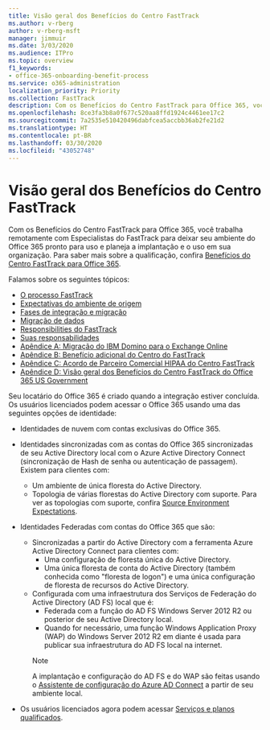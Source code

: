 ```yaml
---
title: Visão geral dos Benefícios do Centro FastTrack
ms.author: v-rberg
author: v-rberg-msft
manager: jimmuir
ms.date: 3/03/2020
ms.audience: ITPro
ms.topic: overview
f1_keywords:
- office-365-onboarding-benefit-process
ms.service: o365-administration
localization_priority: Priority
ms.collection: FastTrack
description: Com os Benefícios do Centro FastTrack para Office 365, você trabalha remotamente com Especialistas do FastTrack para deixar seu ambiente do Office 365 pronto para uso e planeja a implantação e o uso em sua organização. Para saber mais sobre a qualificação, confira Benefícios do Centro FastTrack para Office 365.
ms.openlocfilehash: 8ce3fa3b8a0f677c520aa8ffd1924c4461ee17c2
ms.sourcegitcommit: 7a2535e510420496dabfcea5accbb36ab2fe21d2
ms.translationtype: HT
ms.contentlocale: pt-BR
ms.lasthandoff: 03/30/2020
ms.locfileid: "43052748"
---
```

# <a name="fasttrack-center-benefit-overview"></a>Visão geral dos Benefícios do Centro FastTrack

Com os Benefícios do Centro FastTrack para Office 365, você trabalha remotamente com Especialistas do FastTrack para deixar seu ambiente do Office 365 pronto para uso e planeja a implantação e o uso em sua organização. Para saber mais sobre a qualificação, confira [Benefícios do Centro FastTrack para Office 365](O365-fasttrack-benefit-for-office-365.md).
  
Falamos sobre os seguintes tópicos:
- [O processo FastTrack](O365-fasttrack-process.md) 
- [Expectativas do ambiente de origem](O365-source-environment-expectations.md)
- [Fases de integração e migração](O365-onboarding-and-migration.md)
- [Migração de dados](O365-data-migration.md)
- [Responsibilities do FastTrack](O365-fasttrack-responsibilities.md)
- [Suas responsabilidades](O365-your-responsibilities.md) 
- [Apêndice A: Migração do IBM Domino para o Exchange Online](O365-from-ibm-domino-to-exchange-online.md)
- [Apêndice B: Benefício adicional do Centro do FastTrack](O365-fasttrack-additional-benefits.md)
- [Apêndice C: Acordo de Parceiro Comercial HIPAA do Centro FastTrack](O365-hipaa-business-associate-agreement.md)
- [Apêndice D: Visão geral dos Benefícios do Centro FastTrack do Office 365 US Government](US-Gov-appendix-overview.md)
    
Seu locatário do Office 365 é criado quando a integração estiver concluída. Os usuários licenciados podem acessar o Office 365 usando uma das seguintes opções de identidade:
- Identidades de nuvem com contas exclusivas do Office 365.
- Identidades sincronizadas com as contas do Office 365 sincronizadas de seu Active Directory local com o Azure Active Directory Connect (sincronização de Hash de senha ou autenticação de passagem). Existem para clientes com:
  - Um ambiente de única floresta do Active Directory.
  - Topologia de várias florestas do Active Directory com suporte. Para ver as topologias com suporte, confira [Source Environment Expectations](O365-source-environment-expectations.md).
- Identidades Federadas com contas do Office 365 que são:
  - Sincronizadas a partir do Active Directory com a ferramenta Azure Active Directory Connect para clientes com:
      - Uma configuração de floresta única do Active Directory.
      - Uma única floresta de conta do Active Directory (também conhecida como "floresta de logon") e uma única configuração de floresta de recursos do Active Directory.
  - Configurada com uma infraestrutura dos Serviços de Federação do Active Directory (AD FS) local que é:
      - Federada com a função do AD FS Windows Server 2012 R2 ou posterior de seu Active Directory local.
      - Quando for necessário, uma função Windows Application Proxy (WAP) do Windows Server 2012 R2 em diante é usada para publicar sua infraestrutura do AD FS local na internet.
    > [!NOTE]
    > A implantação e configuração do AD FS e do WAP são feitas usando o [Assistente de configuração do Azure AD Connect](https://go.microsoft.com/fwlink/?linkid=844794) a partir de seu ambiente local. 
  
- Os usuários licenciados agora podem acessar [Serviços e planos qualificados](M365-eligible-services-and-plans.md).

